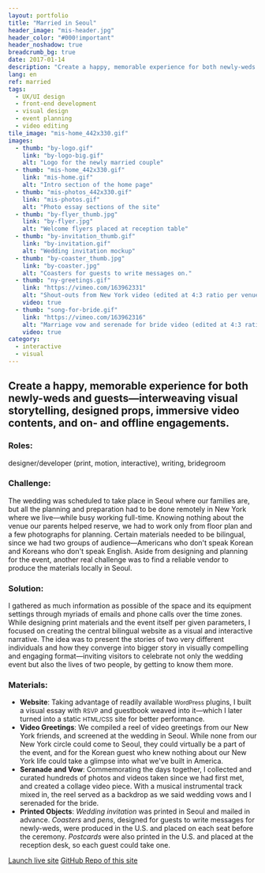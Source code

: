 ```yaml
---
layout: portfolio
title: "Married in Seoul"
header_image: "mis-header.jpg"
header_color: "#000!important"
header_noshadow: true
breadcrumb_bg: true
date: 2017-01-14
description: "Create a happy, memorable experience for both newly-weds and guests&mdash;interweaving visual storytelling, designed props, immersive video contents, and on- and offline engagements."
lang: en
ref: married
tags:
  - UX/UI design
  - front-end development
  - visual design
  - event planning
  - video editing
tile_image: "mis-home_442x330.gif"
images:
  - thumb: "by-logo.gif"
    link: "by-logo-big.gif"
    alt: "Logo for the newly married couple"
  - thumb: "mis-home_442x330.gif"
    link: "mis-home.gif"
    alt: "Intro section of the home page"
  - thumb: "mis-photos_442x330.gif"
    link: "mis-photos.gif"
    alt: "Photo essay sections of the site"
  - thumb: "by-flyer_thumb.jpg"
    link: "by-flyer.jpg"
    alt: "Welcome flyers placed at reception table"
  - thumb: "by-invitation_thumb.gif"
    link: "by-invitation.gif"
    alt: "Wedding invitation mockup"
  - thumb: "by-coaster_thumb.jpg"
    link: "by-coaster.jpg"
    alt: "Coasters for guests to write messages on."
  - thumb: "ny-greetings.gif"
    link: "https://vimeo.com/163962331"
    alt: "Shout-outs from New York video (edited at 4:3 ratio per venue screening requirements)"
    video: true
  - thumb: "song-for-bride.gif"
    link: "https://vimeo.com/163962316"
    alt: "Marriage vow and serenade for bride video (edited at 4:3 ratio per venue screening requirements)"
    video: true
category:
  - interactive
  - visual
---
```

<section class="project-summary">
  <h1>Create a happy, memorable experience for both newly-weds and guests&mdash;interweaving visual storytelling, designed props, immersive video contents, and on- and offline engagements.</h1>
  <section class="info">
    <h3>Roles:</h3>
    <p>designer/developer (print, motion, interactive), writing, bridegroom</p>
  </section>
  <section class="info">
    <h3>Challenge:</h3>
    <p>The wedding was scheduled to take place in Seoul where our families are, but all the planning and preparation had to be done remotely in New York where we live&mdash;while busy working full-time. Knowing nothing about the venue our parents helped reserve, we had to work only from floor plan and a few photographs for planning. Certain materials needed to be bilingual, since we had two groups of audience&mdash;Americans who don't speak Korean and Koreans who don't speak English. Aside from designing and planning for the event, another real challenge was to find a reliable vendor to produce the materials locally in Seoul.</p>
  </section>
  <section class="info">
    <h3>Solution:</h3>
    <p>I gathered as much information as possible of the space and its equipment settings through myriads of emails and phone calls over the time zones. While designing print materials and the event itself per given parameters, I focused on creating the central bilingual website as a visual and interactive narrative. The idea was to present the stories of two very different individuals and how they converge into bigger story in visually compelling and engaging format&mdash;inviting visitors to celebrate not only the wedding event but also the lives of two people, by getting to know them more.
    </p>
  </section>
  <section class="info">
    <h3>Materials:</h3>
    <ul class="nostyle">
    <li><b>Website</b>: Taking advantage of readily available <small>WordPress</small> plugins, I built a visual essay with <small>RSVP</small> and guestbook weaved into it&mdash;which I later turned into a static <small>HTML/CSS</small> site for better performance.</li>
    <li><b>Video Greetings</b>: We compiled a reel of video greetings from our New York friends, and screened at the wedding in Seoul. While none from our New York circle could come to Seoul, they could virtually be a part of the event, and for the Korean guest who knew nothing about our New York life could take a glimpse into what we've built in America.</li>
    <li><b>Seranade and Vow</b>: Commemorating the days together, I collected and curated hundreds of photos and videos taken since we had first met, and created a collage video piece. With a musical instrumental track mixed in, the reel served as a backdrop as we said wedding vows and I serenaded for the bride.</li>
    <li><b>Printed Objects</b>: <em>Wedding invitation</em> was printed in Seoul and mailed in advance. <em>Coasters</em> and <em>pens</em>, designed for guests to write messages for newly-weds, were produced in the U.S. and placed on each seat before the ceremony. <em>Postcards</em> were also printed in the U.S. and placed at the reception desk, so each guest could take one.</li>
    </ul>
  </section>
</section>
<div class="buttons">
  <span class="unselectable">
  <a href="https://www.marriedinseoul.com/" title="Launch live site" target="_blank">Launch live site</a></span>
  <span class="unselectable"><a href="https://github.com/baadaa/married-in-seoul/" title="GitHub repo of this site" target="_blank">GitHub Repo of this site</a></span>
</div>
